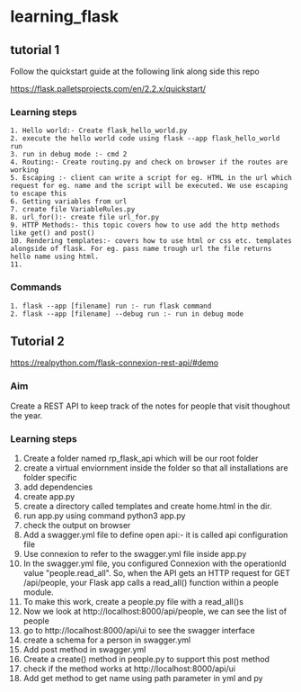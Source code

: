 # learning_flask

## tutorial 1
Follow the quickstart guide at the following link along side this repo

https://flask.palletsprojects.com/en/2.2.x/quickstart/

### Learning steps
    
    1. Hello world:- Create flask_hello_world.py
    2. execute the hello world code using flask --app flask_hello_world run
    3. run in debug mode :- cmd 2
    4. Routing:- Create routing.py and check on browser if the routes are working
    5. Escaping :- client can write a script for eg. HTML in the url which request for eg. name and the script will be executed. We use escaping to escape this
    6. Getting variables from url
    7. create file VariableRules.py
    8. url_for():- create file url_for.py
    9. HTTP Methods:- this topic covers how to use add the http methods like get() and post()
    10. Rendering templates:- covers how to use html or css etc. templates alongside of flask. For eg. pass name trough url the file returns hello name using html.
    11. 

### Commands 
    1. flask --app [filename] run :- run flask command
    2. flask --app [filename] --debug run :- run in debug mode


## Tutorial 2

https://realpython.com/flask-connexion-rest-api/#demo


### Aim

Create a REST API to keep track of the notes for people that visit thoughout the year.
### Learning steps

1. Create a folder named rp_flask_api which will be our root folder
2. create a virtual enviornment inside the folder so that all installations are folder specific
3. add dependencies
4. create app.py
5. create a directory called templates and create home.html in the dir.
6. run app.py using command python3 app.py
7. check the output on browser
8. Add a swagger.yml file to define open api:- it is called api configuration file
9. Use connexion to refer to the swagger.yml file inside app.py
10. In the swagger.yml file, you configured Connexion with the operationId value "people.read_all". So, when the API gets an HTTP request for GET /api/people, your Flask app calls a read_all() function within a people module. 
11. To make this work, create a people.py file with a read_all()s
12. Now we look at http://localhost:8000/api/people, we can see the list of people
13. go to http://localhost:8000/api/ui to see the swagger interface
14. create a schema for a person in swagger.yml
15. Add post method in swagger.yml
16. Create a create() method in people.py to support this post method
17. check if the method works at http://localhost:8000/api/ui
18. Add get method to get name using path parameter in yml and py
